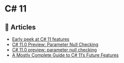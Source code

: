 # C# 11

## 📝 Articles
- [Early peek at C# 11 features](https://devblogs.microsoft.com/dotnet/early-peek-at-csharp-11-features/)
- [C# 11.0 Preview: Parameter Null Checking](https://jaliyaudagedara.blogspot.com/2022/03/c-110-preview-parameter-null-checking.html)
- [C# 11.0 preview: parameter null checking](https://endjin.com/blog/2022/02/csharp-11-preview-parameter-null-checking)
- [A Mostly Complete Guide to C# 11’s Future Features](https://medium.com/young-coder/a-mostly-complete-guide-to-c-11s-future-features-5658ce32f0fa)